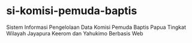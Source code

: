 # si-komisi-pemuda-baptis
Sistem Informasi Pengelolaan Data Komisi Pemuda Baptis Papua Tingkat Wilayah Jayapura  Keerom dan Yahukimo Berbasis Web
